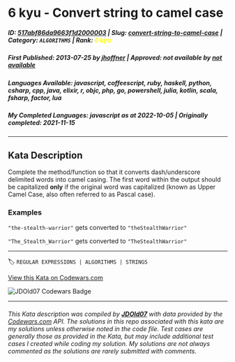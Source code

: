 # 6 kyu - Convert string to camel case

##### **ID**: [517abf86da9663f1d2000003](https://www.codewars.com/kata/517abf86da9663f1d2000003) | **Slug**: [convert-string-to-camel-case](https://www.codewars.com/kata/517abf86da9663f1d2000003) | **Category**: `ALGORITHMS` | **Rank**: <span style="color:yellow">6 kyu</span>

##### **First Published**: 2013-07-25 ***by*** [jhoffner](https://www.codewars.com/users/jhoffner) | **Approved**: *not available* ***by*** [*not available*](*https://www.codewars.com*)

##### **Languages Available**: javascript, coffeescript, ruby, haskell, python, csharp, cpp, java, elixir, r, objc, php, go, powershell, julia, kotlin, scala, fsharp, factor, lua

##### **My Completed Languages**: javascript ***as at*** 2022-10-05 | **Originally completed**: 2021-11-15

---

## Kata Description


Complete the method/function so that it converts dash/underscore delimited words into camel casing. The first word within the output should be capitalized **only** if the original word was capitalized (known as Upper Camel Case, also often referred to as Pascal case). 



### Examples



`"the-stealth-warrior"` gets converted to `"theStealthWarrior"`  

`"The_Stealth_Warrior"` gets converted to `"TheStealthWarrior"`



---


🏷 `REGULAR EXPRESSIONS | ALGORITHMS | STRINGS`


[View this Kata on Codewars.com](https://www.codewars.com/kata/517abf86da9663f1d2000003)

![](https://www.codewars.com/users/jdold07/badges/large "JDOld07 Codewars Badge")

---

###### *This Kata description was compiled by [**JDOld07**](https://tpstech.dev) with data provided by the [Codewars.com](https://www.codewars.com) API.  The solutions in this repo associated with this kata are my solutions unless otherwise noted in the code file.  Test cases are generally those as provided in the Kata, but may include additional test cases I created while coding my solution.  My solutions are not always commented as the solutions are rarely submitted with comments.*
